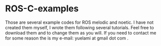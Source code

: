 # ROS-C-examples

Those are several example codes for ROS melodic and noetic. I have not created them myself, I wrote them following several tutorials.
Feel free to download them and to change them as you will. If you need to contact me for some reason the is my e-mail: yuelami at gmail dot com .
